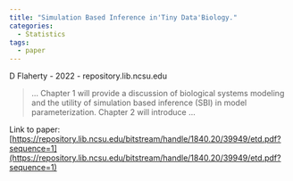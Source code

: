 ```yaml
---
title: "Simulation Based Inference in'Tiny Data'Biology."
categories:
  - Statistics
tags:
  - paper
---
```

D Flaherty - 2022 - repository.lib.ncsu.edu



>… Chapter 1 will provide a discussion of biological systems modeling and the utility of simulation based inference (SBI) in model parameterization. Chapter 2 will introduce …

Link to paper: [https://repository.lib.ncsu.edu/bitstream/handle/1840.20/39949/etd.pdf?sequence=1](https://repository.lib.ncsu.edu/bitstream/handle/1840.20/39949/etd.pdf?sequence=1)
